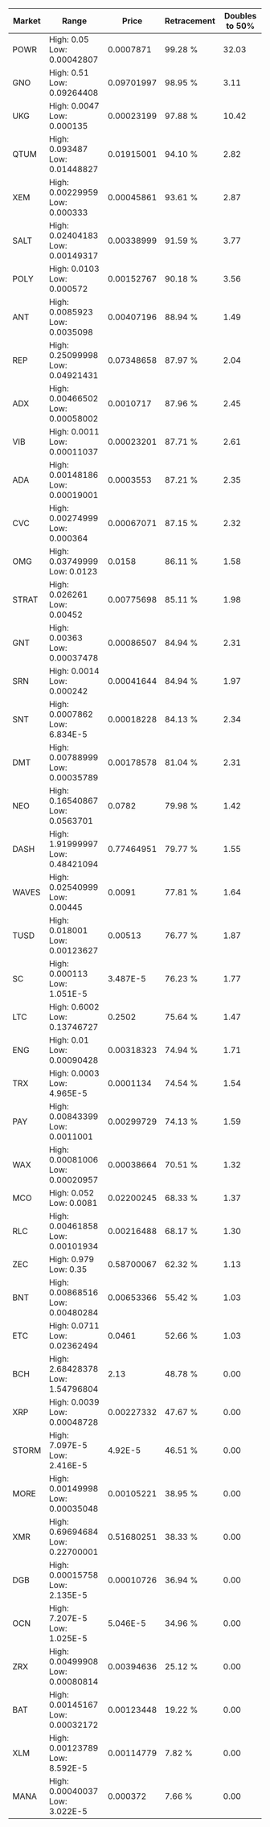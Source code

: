| Market | Range | Price| Retracement | Doubles to 50% |
| --- | --- | --- | --- | --- |
| POWR | High: 0.05<br />Low: 0.00042807 | 0.0007871 | 99.28 % | 32.03 |
| GNO | High: 0.51<br />Low: 0.09264408 | 0.09701997 | 98.95 % | 3.11 |
| UKG | High: 0.0047<br />Low: 0.000135 | 0.00023199 | 97.88 % | 10.42 |
| QTUM | High: 0.093487<br />Low: 0.01448827 | 0.01915001 | 94.10 % | 2.82 |
| XEM | High: 0.00229959<br />Low: 0.000333 | 0.00045861 | 93.61 % | 2.87 |
| SALT | High: 0.02404183<br />Low: 0.00149317 | 0.00338999 | 91.59 % | 3.77 |
| POLY | High: 0.0103<br />Low: 0.000572 | 0.00152767 | 90.18 % | 3.56 |
| ANT | High: 0.0085923<br />Low: 0.0035098 | 0.00407196 | 88.94 % | 1.49 |
| REP | High: 0.25099998<br />Low: 0.04921431 | 0.07348658 | 87.97 % | 2.04 |
| ADX | High: 0.00466502<br />Low: 0.00058002 | 0.0010717 | 87.96 % | 2.45 |
| VIB | High: 0.0011<br />Low: 0.00011037 | 0.00023201 | 87.71 % | 2.61 |
| ADA | High: 0.00148186<br />Low: 0.00019001 | 0.0003553 | 87.21 % | 2.35 |
| CVC | High: 0.00274999<br />Low: 0.000364 | 0.00067071 | 87.15 % | 2.32 |
| OMG | High: 0.03749999<br />Low: 0.0123 | 0.0158 | 86.11 % | 1.58 |
| STRAT | High: 0.026261<br />Low: 0.00452 | 0.00775698 | 85.11 % | 1.98 |
| GNT | High: 0.00363<br />Low: 0.00037478 | 0.00086507 | 84.94 % | 2.31 |
| SRN | High: 0.0014<br />Low: 0.000242 | 0.00041644 | 84.94 % | 1.97 |
| SNT | High: 0.0007862<br />Low: 6.834E-5 | 0.00018228 | 84.13 % | 2.34 |
| DMT | High: 0.00788999<br />Low: 0.00035789 | 0.00178578 | 81.04 % | 2.31 |
| NEO | High: 0.16540867<br />Low: 0.0563701 | 0.0782 | 79.98 % | 1.42 |
| DASH | High: 1.91999997<br />Low: 0.48421094 | 0.77464951 | 79.77 % | 1.55 |
| WAVES | High: 0.02540999<br />Low: 0.00445 | 0.0091 | 77.81 % | 1.64 |
| TUSD | High: 0.018001<br />Low: 0.00123627 | 0.00513 | 76.77 % | 1.87 |
| SC | High: 0.000113<br />Low: 1.051E-5 | 3.487E-5 | 76.23 % | 1.77 |
| LTC | High: 0.6002<br />Low: 0.13746727 | 0.2502 | 75.64 % | 1.47 |
| ENG | High: 0.01<br />Low: 0.00090428 | 0.00318323 | 74.94 % | 1.71 |
| TRX | High: 0.0003<br />Low: 4.965E-5 | 0.0001134 | 74.54 % | 1.54 |
| PAY | High: 0.00843399<br />Low: 0.0011001 | 0.00299729 | 74.13 % | 1.59 |
| WAX | High: 0.00081006<br />Low: 0.00020957 | 0.00038664 | 70.51 % | 1.32 |
| MCO | High: 0.052<br />Low: 0.0081 | 0.02200245 | 68.33 % | 1.37 |
| RLC | High: 0.00461858<br />Low: 0.00101934 | 0.00216488 | 68.17 % | 1.30 |
| ZEC | High: 0.979<br />Low: 0.35 | 0.58700067 | 62.32 % | 1.13 |
| BNT | High: 0.00868516<br />Low: 0.00480284 | 0.00653366 | 55.42 % | 1.03 |
| ETC | High: 0.0711<br />Low: 0.02362494 | 0.0461 | 52.66 % | 1.03 |
| BCH | High: 2.68428378<br />Low: 1.54796804 | 2.13 | 48.78 % | 0.00 |
| XRP | High: 0.0039<br />Low: 0.00048728 | 0.00227332 | 47.67 % | 0.00 |
| STORM | High: 7.097E-5<br />Low: 2.416E-5 | 4.92E-5 | 46.51 % | 0.00 |
| MORE | High: 0.00149998<br />Low: 0.00035048 | 0.00105221 | 38.95 % | 0.00 |
| XMR | High: 0.69694684<br />Low: 0.22700001 | 0.51680251 | 38.33 % | 0.00 |
| DGB | High: 0.00015758<br />Low: 2.135E-5 | 0.00010726 | 36.94 % | 0.00 |
| OCN | High: 7.207E-5<br />Low: 1.025E-5 | 5.046E-5 | 34.96 % | 0.00 |
| ZRX | High: 0.00499908<br />Low: 0.00080814 | 0.00394636 | 25.12 % | 0.00 |
| BAT | High: 0.00145167<br />Low: 0.00032172 | 0.00123448 | 19.22 % | 0.00 |
| XLM | High: 0.00123789<br />Low: 8.592E-5 | 0.00114779 | 7.82 % | 0.00 |
| MANA | High: 0.00040037<br />Low: 3.022E-5 | 0.000372 | 7.66 % | 0.00 |
